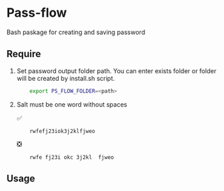 # Pass-flow
Bash paskage for creating and saving password

## Require
1. Set password output folder path. You can enter exists folder or folder will be created by install.sh script. 
    ```bash
        export PS_FLOW_FOLDER=<path>
    ```
2. Salt must be one word without spaces    
    
    :white_check_mark: 
    ```
        rwfefj23iok3j2klfjweo
    ```    
    :negative_squared_cross_mark:    
    ```
        rwfe fj23i okc 3j2kl  fjweo
    ```    
## Usage 
